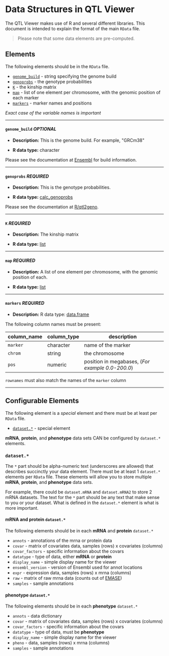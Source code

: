 # Data Structures in QTL Viewer

The QTL Viewer makes use of R and several different libraries. This document is intended to explain the format of the main `RData` file.

> Please note that some data elements are pre-computed.

## Elements

The following elements should be in the `RData` file.  

* [`genome_build`](#genome_build) - string specifying the genome build
* [`genoprobs`](#genoprobs) - the genotype probabilities 
* [`K`](#kinship) - the kinship matrix
* [`map`](#map) - list of one element per chromosome, with the genomic position of each marker
* [`markers`](#markers) - marker names and positions

*Exact case of the variable names is important*

------------

#### `genome_build`<a name="genome_build"></a> *OPTIONAL*

- **Description:** This is the genome build. For example, "GRCm38"

- **R data type:** character

Please see the documentation at [Ensembl](http://www.ensembl.org/info/website/archives/assembly.html) for build information.

------------

#### `genoprobs`<a name="genoprobs"></a> *REQUIRED*

- **Description:** This is the genotype probabilities.

- **R data type:** [calc_genoprobs](https://github.com/rqtl/qtl2geno)

Please see the documentation at [R/qtl2geno](https://github.com/rqtl/qtl2geno).

------------

#### `K`<a name="kinship"></a> *REQUIRED*

- **Description:** The kinship matrix

- **R data type:** [list](http://www.r-tutor.com/r-introduction/list)

------------

#### `map`<a name="map"></a> *REQUIRED*

- **Description:** A list of one element per chromosome, with the genomic position of each.

- **R data type:** [list](http://www.r-tutor.com/r-introduction/list)

------------

#### `markers`<a name="markers"></a> *REQUIRED*

- **Description:** R data type: [data.frame](http://www.r-tutor.com/r-introduction/data-frame)

The following column names must be present:

| column_name | column_type | description |
| ----------- | ---------- | ---------- |    
| `marker` | character | name of the marker
| `chrom` | string | the chromosome
| `pos` | numeric | position in megabases, (*For example 0.0-200.0*)

`rownames` must also match the names of the `marker` column

------------

## Configurable Elements

The following element is a *special* element and there must be at least per `RData` file.

* [`dataset.*`](#data_elements) - special element

**mRNA**, **protein**, and **phenotype** data sets CAN be configured by `dataset.*` elements.

### `dataset.*`<a name="data_elements"></a>

The `*` part should be alpha-numeric text (underscores are allowed) that describes succinctly your data element.  There must be at least 1 `dataset.*` elements per `RData` file.  These elements will allow you to store multiple **mRNA**, **protein**, and **phenotype** data sets.

For example, there could be `dataset.mRNA` and `dataset.mRNA2` to store 2 mRNA datasets.  The text for the `*` part should be any text that make sense to you or your dataset.  What is defined in the `dataset.*` element is what is more important.

#### mRNA and protein `dataset.*`

The following elements should be in each **mRNA** and **protein** `dataset.*`

* `annots` - annotations of the mrna or protein data
* `covar` - matrix of covariates data, samples (rows) x covariates (columns)
* `covar_factors` - specific information about the covars
* `datatype` - type of data, either **mRNA** or **protein**
* `display_name` - simple display name for the viewer
* `ensembl_version` - version of Ensembl used for annot locations
* `expr` -  expression data, samples (rows) x mrna (columns)
* `raw` - matrix of raw mrna data (counts out of [EMASE](http://churchill-lab.github.io/emase/))
* `samples` - sample annotations

#### phenotype `dataset.*`

The following elements should be in each **phenotype** `dataset.*`

* `annots` - data dictionary
* `covar` - matrix of covariates data, samples (rows) x covariates (columns)
* `covar_factors` - specific information about the covars
* `datatype` - type of data, must be **phenotype**
* `display_name` - simple display name for the viewer
* `pheno` -  data, samples (rows) x mrna (columns)
* `samples` - sample annotations




